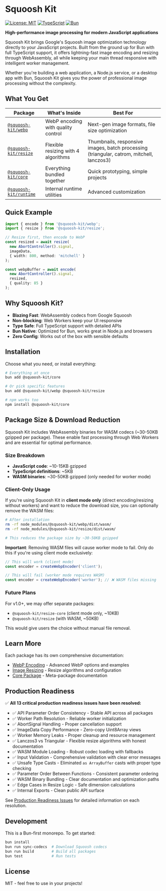 # Squoosh Kit

[![License: MIT](https://img.shields.io/badge/License-MIT-yellow.svg)](https://opensource.org/licenses/MIT)
[![TypeScript](https://img.shields.io/badge/TypeScript-007ACC?logo=typescript&logoColor=white)](https://www.typescriptlang.org/)
[![Bun](https://img.shields.io/badge/Bun-000000?logo=bun&logoColor=white)](https://bun.sh/)

**High-performance image processing for modern JavaScript applications**

Squoosh Kit brings Google's Squoosh image optimization technology directly to your JavaScript projects. Built from the ground up for Bun with full TypeScript support, it offers lightning-fast image encoding and resizing through WebAssembly, all while keeping your main thread responsive with intelligent worker management.

Whether you're building a web application, a Node.js service, or a desktop app with Bun, Squoosh Kit gives you the power of professional image processing without the complexity.

## What You Get

| Package | What's Inside | Best For |
|---------|---------------|----------|
| [`@squoosh-kit/webp`](./packages/webp) | WebP encoding with quality control | Next-gen image formats, file size optimization |
| [`@squoosh-kit/resize`](./packages/resize) | Flexible resizing with 4 algorithms | Thumbnails, responsive images, batch processing (triangular, catrom, mitchell, lanczos3) |
| [`@squoosh-kit/core`](./packages/core) | Everything bundled together | Quick prototyping, simple projects |
| [`@squoosh-kit/runtime`](./packages/runtime) | Internal runtime utilities | Advanced customization |

## Quick Example

```typescript
import { encode } from '@squoosh-kit/webp';
import { resize } from '@squoosh-kit/resize';

// Resize first, then encode to WebP
const resized = await resize(
  new AbortController().signal,
  imageData,
  { width: 800, method: 'mitchell' }
);

const webpBuffer = await encode(
  new AbortController().signal,
  resized,
  { quality: 85 }
);
```

## Why Squoosh Kit?

- **Blazing Fast**: WebAssembly codecs from Google Squoosh
- **Non-blocking**: Web Workers keep your UI responsive
- **Type Safe**: Full TypeScript support with detailed APIs
- **Bun Native**: Optimized for Bun, works great in Node.js and browsers
- **Zero Config**: Works out of the box with sensible defaults

## Installation

Choose what you need, or install everything:

```bash
# Everything at once
bun add @squoosh-kit/core

# Or pick specific features
bun add @squoosh-kit/webp @squoosh-kit/resize

# npm works too
npm install @squoosh-kit/core
```

## Package Size & Download Reduction

Squoosh Kit includes WebAssembly binaries for WASM codecs (~30-50KB gzipped per package). These enable fast processing through Web Workers and are essential for optimal performance.

### Size Breakdown

- **JavaScript code**: ~10-15KB gzipped
- **TypeScript definitions**: ~5KB
- **WASM binaries**: ~30-50KB gzipped (only needed for worker mode)

### Client-Only Usage

If you're using Squoosh Kit in **client mode only** (direct encoding/resizing without workers) and want to reduce the download size, you can optionally remove the WASM files:

```bash
# After installation
rm -rf node_modules/@squoosh-kit/webp/dist/wasm/
rm -rf node_modules/@squoosh-kit/resize/dist/wasm/

# This reduces the package size by ~30-50KB gzipped
```

**Important**: Removing WASM files will cause worker mode to fail. Only do this if you're using client mode exclusively:

```typescript
// This will work (client mode)
const encoder = createWebpEncoder('client');

// This will fail (worker mode requires WASM)
const encoder = createWebpEncoder('worker'); // ❌ WASM files missing
```

### Future Plans

For v1.0+, we may offer separate packages:
- `@squoosh-kit/resize-core` (client mode only, ~10KB)
- `@squoosh-kit/resize` (with WASM, ~50KB)

This would give users the choice without manual file removal.

## Learn More

Each package has its own comprehensive documentation:

- [WebP Encoding](./packages/webp/README.md) - Advanced WebP options and examples
- [Image Resizing](./packages/resize/README.md) - Resize algorithms and configuration
- [Core Package](./packages/core/README.md) - Meta-package documentation

## Production Readiness

✅ **All 13 critical production readiness issues have been resolved:**

- ✅ API Parameter Order Consistency - Stable API across all packages
- ✅ Worker Path Resolution - Reliable worker initialization
- ✅ AbortSignal Handling - Proper cancellation support
- ✅ ImageData Copy Performance - Zero-copy Uint8Array views
- ✅ Worker Memory Leaks - Proper cleanup and resource management
- ✅ Lanczos3 vs Triangular - Flexible resize algorithms with honest documentation
- ✅ WASM Module Loading - Robust codec loading with fallbacks
- ✅ Input Validation - Comprehensive validation with clear error messages
- ✅ Unsafe Type Casts - Eliminated `as ArrayBuffer` casts with proper type checking
- ✅ Parameter Order Between Functions - Consistent parameter ordering
- ✅ WASM Binary Bundling - Clear documentation and optimization paths
- ✅ Edge Cases in Resize Logic - Safe dimension calculations
- ✅ Internal Exports - Clean public API surface

See [Production Readiness Issues](/.cursor/todos/issues/README.md) for detailed information on each resolution.

## Development

This is a Bun-first monorepo. To get started:

```bash
bun install
bun run sync-codecs  # Download Squoosh codecs
bun run build        # Build all packages
bun test             # Run tests
```

## License

MIT - feel free to use in your projects!
